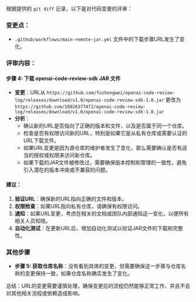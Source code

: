 根据提供的 `git diff` 记录，以下是对代码变更的评审：

### 变更点：
- `.github/workflows/main-remote-jar.yml` 文件中的下载步骤URL发生了变化。

### 评审内容：

#### 步骤 4: 下载 openai-code-review-sdk JAR 文件
- **变更**：URL从 `https://github.com/fuzhengwei/openai-code-review-log/releases/download/v1.0/openai-code-review-sdk-1.0.jar` 更改为 `https://github.com/18826377472/openai-code-review-log/releases/download/v1.0/openai-code-review-sdk-1.0.jar`
- **分析**：
  - 确认新的URL是否指向了正确的版本和文件，以及是否属于同一个仓库。
  - 检查是否有权限访问新的URL，特别是如果它是从私有仓库或需要认证的URL下载文件。
  - 如果URL变更是因为源仓库的维护者发生了变化，那么需要确认是否有适当的授权或权限来访问新仓库。
  - 如果下载的JAR文件被修改过，需要确保版本控制和管理的一致性，避免引入潜在的版本冲突或不兼容的问题。

#### 建议：
1. **验证URL**：确保新的URL指向正确的文件和版本。
2. **权限检查**：如果URL指向私有仓库，请确保有权限访问。
3. **通知**：如果URL变更，考虑在相关的文档或团队内部通知这一变化，以便所有相关人员知晓。
4. **自动化测试**：在更新URL后，增加自动化测试以验证JAR文件的下载和完整性。

### 其他步骤
- **步骤 5: 获取仓库名称**：没有看到具体的变更，但需要确保这一步骤与仓库名称的变更保持一致，如果仓库名称确实发生了变化。

总结：URL的变更需要谨慎处理，确保变更后的流程仍然能够正常工作，并且不会对其他相关流程或依赖造成影响。